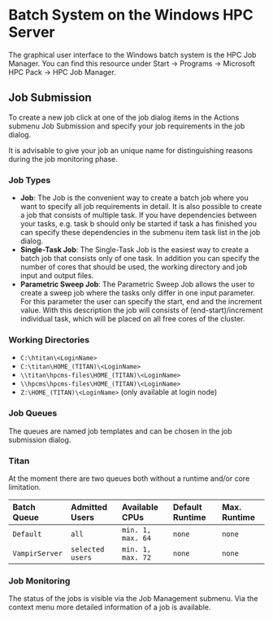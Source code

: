 # Batch System on the Windows HPC Server

The graphical user interface to the Windows batch system is the HPC Job
Manager. You can find this resource under Start -> Programs -> Microsoft
HPC Pack -> HPC Job Manager.

## Job Submission

To create a new job click at one of the job dialog items in the Actions
submenu Job Submission and specify your job requirements in the job
dialog.

It is advisable to give your job an unique name for distinguishing
reasons during the job monitoring phase.

### Job Types

-   **Job**: The Job is the convenient way to create a batch job where
    you want to specify all job requirements in detail. It is also
    possible to create a job that consists of multiple task. If you have
    dependencies between your tasks, e.g. task b should only be started
    if task a has finished you can specify these dependencies in the
    submenu item task list in the job dialog.
-   **Single-Task Job**: The Single-Task Job is the easiest way to
    create a batch job that consists only of one task. In addition you
    can specify the number of cores that should be used, the working
    directory and job input and output files.
-   **Parametric Sweep Job**: The Parametric Sweep Job allows the user
    to create a sweep job where the tasks only differ in one input
    parameter. For this parameter the user can specify the start, end
    and the increment value. With this description the job will consists
    of (end-start)/increment individual task, which will be placed on
    all free cores of the cluster.

### Working Directories

- `C:\htitan\<LoginName>`
- `C:\titan\HOME_(TITAN)\<LoginName>`
- `\\titan\hpcms-files\HOME_(TITAN)\<LoginName>`
- `\\hpcms\hpcms-files\HOME_(TITAN)\<LoginName>`
- `Z:\HOME_(TITAN)\<LoginName>` (only available at login node)

### Job Queues

The queues are named job templates and can be chosen in the job submission dialog.

### Titan

At the moment there are two queues both without a runtime and/or core limitation.

| Batch Queue    | Admitted Users   | Available CPUs    | Default Runtime | Max. Runtime |
|:---------------|:-----------------|:------------------|:----------------|:-------------|
| `Default`      | `all`            | `min. 1, max. 64` | `none`          | `none`       |
| `VampirServer` | `selected users` | `min. 1, max. 72` | `none`          | `none`       |

### Job Monitoring

The status of the jobs is visible via the Job Management submenu. Via the context menu more detailed
information of a job is available.
